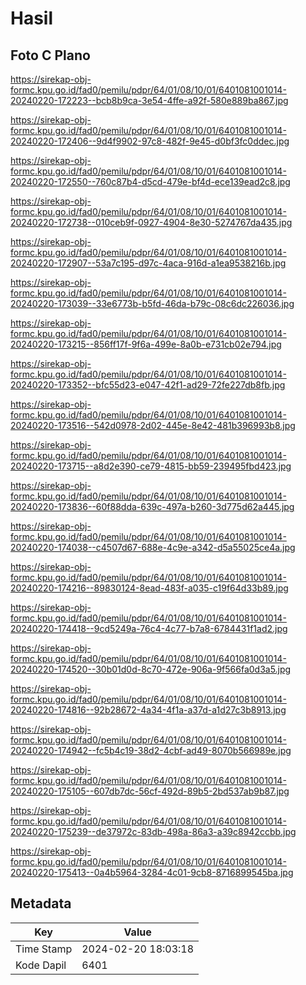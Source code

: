 # Hasil

## Foto C Plano

https://sirekap-obj-formc.kpu.go.id/fad0/pemilu/pdpr/64/01/08/10/01/6401081001014-20240220-172223--bcb8b9ca-3e54-4ffe-a92f-580e889ba867.jpg

https://sirekap-obj-formc.kpu.go.id/fad0/pemilu/pdpr/64/01/08/10/01/6401081001014-20240220-172406--9d4f9902-97c8-482f-9e45-d0bf3fc0ddec.jpg

https://sirekap-obj-formc.kpu.go.id/fad0/pemilu/pdpr/64/01/08/10/01/6401081001014-20240220-172550--760c87b4-d5cd-479e-bf4d-ece139ead2c8.jpg

https://sirekap-obj-formc.kpu.go.id/fad0/pemilu/pdpr/64/01/08/10/01/6401081001014-20240220-172738--010ceb9f-0927-4904-8e30-5274767da435.jpg

https://sirekap-obj-formc.kpu.go.id/fad0/pemilu/pdpr/64/01/08/10/01/6401081001014-20240220-172907--53a7c195-d97c-4aca-916d-a1ea9538216b.jpg

https://sirekap-obj-formc.kpu.go.id/fad0/pemilu/pdpr/64/01/08/10/01/6401081001014-20240220-173039--33e6773b-b5fd-46da-b79c-08c6dc226036.jpg

https://sirekap-obj-formc.kpu.go.id/fad0/pemilu/pdpr/64/01/08/10/01/6401081001014-20240220-173215--856ff17f-9f6a-499e-8a0b-e731cb02e794.jpg

https://sirekap-obj-formc.kpu.go.id/fad0/pemilu/pdpr/64/01/08/10/01/6401081001014-20240220-173352--bfc55d23-e047-42f1-ad29-72fe227db8fb.jpg

https://sirekap-obj-formc.kpu.go.id/fad0/pemilu/pdpr/64/01/08/10/01/6401081001014-20240220-173516--542d0978-2d02-445e-8e42-481b396993b8.jpg

https://sirekap-obj-formc.kpu.go.id/fad0/pemilu/pdpr/64/01/08/10/01/6401081001014-20240220-173715--a8d2e390-ce79-4815-bb59-239495fbd423.jpg

https://sirekap-obj-formc.kpu.go.id/fad0/pemilu/pdpr/64/01/08/10/01/6401081001014-20240220-173836--60f88dda-639c-497a-b260-3d775d62a445.jpg

https://sirekap-obj-formc.kpu.go.id/fad0/pemilu/pdpr/64/01/08/10/01/6401081001014-20240220-174038--c4507d67-688e-4c9e-a342-d5a55025ce4a.jpg

https://sirekap-obj-formc.kpu.go.id/fad0/pemilu/pdpr/64/01/08/10/01/6401081001014-20240220-174216--89830124-8ead-483f-a035-c19f64d33b89.jpg

https://sirekap-obj-formc.kpu.go.id/fad0/pemilu/pdpr/64/01/08/10/01/6401081001014-20240220-174418--9cd5249a-76c4-4c77-b7a8-6784431f1ad2.jpg

https://sirekap-obj-formc.kpu.go.id/fad0/pemilu/pdpr/64/01/08/10/01/6401081001014-20240220-174520--30b01d0d-8c70-472e-906a-9f566fa0d3a5.jpg

https://sirekap-obj-formc.kpu.go.id/fad0/pemilu/pdpr/64/01/08/10/01/6401081001014-20240220-174816--92b28672-4a34-4f1a-a37d-a1d27c3b8913.jpg

https://sirekap-obj-formc.kpu.go.id/fad0/pemilu/pdpr/64/01/08/10/01/6401081001014-20240220-174942--fc5b4c19-38d2-4cbf-ad49-8070b566989e.jpg

https://sirekap-obj-formc.kpu.go.id/fad0/pemilu/pdpr/64/01/08/10/01/6401081001014-20240220-175105--607db7dc-56cf-492d-89b5-2bd537ab9b87.jpg

https://sirekap-obj-formc.kpu.go.id/fad0/pemilu/pdpr/64/01/08/10/01/6401081001014-20240220-175239--de37972c-83db-498a-86a3-a39c8942ccbb.jpg

https://sirekap-obj-formc.kpu.go.id/fad0/pemilu/pdpr/64/01/08/10/01/6401081001014-20240220-175413--0a4b5964-3284-4c01-9cb8-8716899545ba.jpg


## Metadata

| Key        | Value               |
| ---------- | ------------------- |
| Time Stamp | 2024-02-20 18:03:18 |
| Kode Dapil | 6401                |



